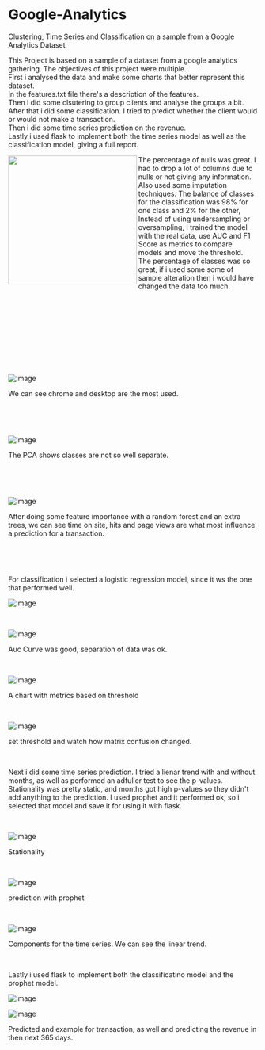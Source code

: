# Google-Analytics
Clustering, Time Series and Classification on a sample from a Google Analytics Dataset




This Project is based on a sample of a dataset from a google analytics gathering. The objectives of this project were multiple.\
First i analysed the data and make some charts that better represent this dataset.\
In the features.txt file there's a description of the features.\
Then i did some clsutering to group clients and analyse the groups a bit.\
After that i did some classification. I tried to predict whether the client would or would not make a transaction.\
Then i did some time series prediction on the revenue.\
Lastly i used flask to implement both the time series model as well as the classification model, giving a full report.



<img align="left"  width="260" height="260" src="https://user-images.githubusercontent.com/70241561/121459170-23971480-c981-11eb-8d21-0a9a20ba9b36.png"> 



The percentage of nulls was great. I had to drop a lot of columns due to nulls or not giving any information. Also used some imputation techniques. The balance of classes for the classification was 98% for one class and 2% for the other, Instead of using undersampling or oversampling, I trained the model with the real data, use AUC and F1 Score as metrics to compare models and move the threshold. The percentage of classes was so great, if i used some some of sample alteration then i would have changed the data too much.



<p>&nbsp;</p> 
<p>&nbsp;</p>
<p>&nbsp;</p>
<p>&nbsp;</p>
<p>&nbsp;</p>



![image](https://user-images.githubusercontent.com/70241561/121459495-c059b200-c981-11eb-8704-b23089161d2b.png)

We can see chrome and desktop are the most used.

<p>&nbsp;</p>
<p>&nbsp;</p>



![image](https://user-images.githubusercontent.com/70241561/121459547-dff0da80-c981-11eb-9f9f-b9bb43baa5b3.png)

The PCA shows classes are not so well separate.

<p>&nbsp;</p>
<p>&nbsp;</p>

![image](https://user-images.githubusercontent.com/70241561/121459664-10d10f80-c982-11eb-8c86-685a7cf867a6.png)

After doing some feature importance with a random forest and an extra trees, we can see time on site, hits and page views are what most influence a prediction for a transaction.

<p>&nbsp;</p>
<p>&nbsp;</p>

For classification i selected a logistic regression model, since it ws the one that performed well.


![image](https://user-images.githubusercontent.com/70241561/121459856-60174000-c982-11eb-82b3-cac4e0ab3020.png)

<p>&nbsp;</p>

![image](https://user-images.githubusercontent.com/70241561/121459914-7ae9b480-c982-11eb-8c22-ac29fedec892.png)

Auc Curve was good, separation of data was ok.

<p>&nbsp;</p>

![image](https://user-images.githubusercontent.com/70241561/121459942-8c32c100-c982-11eb-8908-9273c84a5fd1.png)

A chart with metrics based on threshold

<p>&nbsp;</p>

![image](https://user-images.githubusercontent.com/70241561/121460007-9f459100-c982-11eb-9f11-c6d1b1b825de.png)

set threshold and watch how matrix confusion changed.


<p>&nbsp;</p>

Next i did some time series prediction. I tried a lienar trend with and without months, as well as performed an adfuller test to see the p-values. Stationality was pretty static, and months got high p-values so they didn't add anything to the prediction. I used prophet and it performed ok, so i selected that model and save it for using it with flask.

<p>&nbsp;</p>

![image](https://user-images.githubusercontent.com/70241561/121460251-06634580-c983-11eb-8978-00cecae3926e.png)

Stationality

<p>&nbsp;</p>

![image](https://user-images.githubusercontent.com/70241561/121460281-15e28e80-c983-11eb-9b34-c89f83521e7e.png)

prediction with prophet
<p>&nbsp;</p>

![image](https://user-images.githubusercontent.com/70241561/121460306-1e3ac980-c983-11eb-947d-1ba2ff6999ea.png)

Components for the time series. We can see the linear trend. 

<p>&nbsp;</p>

Lastly i used flask to implement both the classificatino model and the prophet model.

![image](https://user-images.githubusercontent.com/70241561/121460474-5a6e2a00-c983-11eb-8752-d010cdf9d5ea.png)



![image](https://user-images.githubusercontent.com/70241561/121460489-62c66500-c983-11eb-9c43-704faf210dd1.png)

Predicted and example for transaction, as well and predicting the revenue in then next 365 days.



